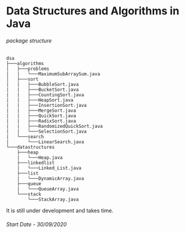 # Data Structures and Algorithms in Java

###### package structure

```
dsa
├───algorithms
│   ├───problems
|   |   └───MaximumSubArraySum.java
│   ├───sort
|   |   ├───BubbleSort.java
|   |   ├───BucketSort.java
|   |   ├───CountingSort.java
|   |   ├───HeapSort.java
|   |   ├───InsertionSort.java
|   |   ├───MergeSort.java
|   |   ├───QuickSort.java
|   |   ├───RadixSort.java
|   |   ├───RandomizedQuickSort.java
|   |   └───SelectionSort.java
|   └───search
|       └───LinearSearch.java
└───datastructures
    ├───heap
    |   └───Heap.java
    ├───linkedlist
    |   └───Linked_List.java
    ├───list
    |   └───DynamicArray.java
    ├───queue
    |   └───QueueArray.java
    └───stack
        └───StackArray.java
```

It is still under development and takes time.


###### Start Date - 30/09/2020
